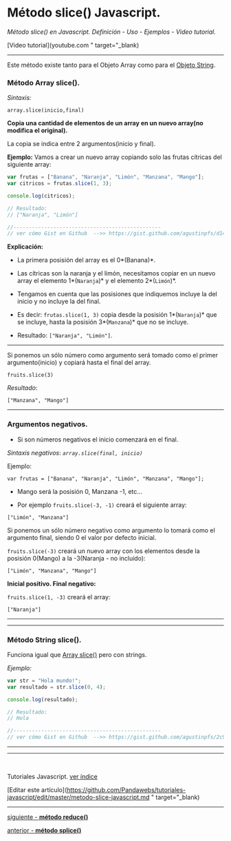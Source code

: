 # Método slice() Javascript.

*Método slice() en Javascript. Definición - Uso - Ejemplos - Video tutorial.*

[Video tutorial](youtube.com " target="_blank)

<hr>

Este método existe tanto para el Objeto Array como para el [Objeto String](#).

### Método Array slice().

*Sintaxis:*

`array.slice(inicio,final)`

**Copia una cantidad de elementos de un array en un nuevo array(no modifica el original).**

La copia se indica entre 2 argumentos(inicio y final).

**Ejemplo:**
Vamos a crear un nuevo array copiando solo las frutas cítricas del siguiente array:

<!-- start code snippet: -->

```js
var frutas = ["Banana", "Naranja", "Limón", "Manzana", "Mango"];
var citricos = frutas.slice(1, 3);

console.log(citricos);

// Resultado:
// ["Naranja", "Limón"]

//------------------------------------------------
// ver cómo Gist en Github  -->> https://gist.github.com/agustinpfs/d144690cb07b05fe576a9ea9b3b5ab89
```
<!-- end code snippet: -->

**Explicación:**

* La primera posisión del array es el 0*(Banana)*.

* Las cítricas son la naranja y el limón, necesitamos copiar en un nuevo array el elemento 1*(`Naranja`)* y el elemento 2*(`Limón`)*.

* Tengamos en cuenta que las posisiones que indiquemos incluye la del inicio y no incluye la del final.

* Es decir: `frutas.slice(1, 3)` copia desde la posisión 1*(`Naranja`)* que se incluye, hasta la posisión 3*(`Manzana`)* que no se incluye.

* Resultado:  `["Naranja", "Limón"]`.
<hr>

Si ponemos un sólo número como argumento será tomado como el primer argumento(inicio) y copiará hasta el final del array.

`fruits.slice(3)`

_Resultado_:

`["Manzana", "Mango"]`

<hr>

### Argumentos negativos.

* Si son números negativos el inicio comenzará en el final.

*Sintaxis negativos*:
*```array.slice(final, inicio)```*

Ejemplo:

`var frutas = ["Banana", "Naranja", "Limón", "Manzana", "Mango"];`

* Mango será la posisión 0, Manzana -1, etc...

* Por ejemplo `fruits.slice(-3, -1)` creará el siguiente array:

`["Limón", "Manzana"]`


Si ponemos un sólo número negativo como argumento lo tomará como el argumento final, siendo 0 el valor por defecto inicial.


`fruits.slice(-3)` creará un nuevo array con los elementos desde la posisión 0(Mango) a la -3(Naranja - no incluído):

`["Limón", "Manzana", "Mango"]`


**Inicial positivo. Final negativo:**


`fruits.slice(1, -3)` creará el array:


`["Naranja"]`

<!-- CÓDIGO DE LA CONSOLA PARA SER EJECUTADO DISPONIBLE EN WEB(RunKit) http://pandawebs.net/metodo-splice-javascript/ 
   
var frutas = ["Banana", "Naranja", "Limón", "Manzana", "Mango"];
var citricos = frutas.slice(1, 3);

console.log(citricos);

-->

<hr>

<!-- CÓDIGO DE EJEMPLO EN PÁGINA WEB(JSFiddle embebido)
(ejecutar en web)
http://pandawebs.net/metodo-slice-javascript/

<!DOCTYPE html>
<html>
  <body>
    <ul>
      <li>Banana</li>
      <li>Naranja</li>
      <li>Limón</li>
      <li>Manzana</li>
      <li>Mango</li>
    </ul>

    <button onclick="miFuncion()">Frutas cítricas de la lista</button>

    <p id="demo"></p>

    <script>
      function miFuncion() {
        var frutas = ["Banana", "Naranja", "Limón", "Manzana", "Mango"];
        var citricos = frutas.slice(1, 3);

        document.getElementById("demo").innerHTML = citricos;
      }

    </script>

  </body>
</html> -->

<hr>

### Método String slice().

Funciona igual que [Array slice()](#) pero con strings.

*Ejemplo:*

```js
var str = "Hola mundo!";
var resultado = str.slice(0, 4);

console.log(resultado);

// Resultado:
// Hola

//------------------------------------------------
// ver cómo Gist en Github  -->> https://gist.github.com/agustinpfs/2c959f98762b0985a17bb0cdf0d504d7
```
<!-- CÓDIGO DE LA CONSOLA PARA SER EJECUTADO DISPONIBLE EN WEB(RunKit) http://pandawebs.net/metodo-splice-javascript/ 
      
  var str = "Hola mundo!";
  var resultado = str.slice(0, 4);

  console.log(resultado);
-->

<hr>

<!-- CÓDIGO DE EJEMPLO EN PÁGINA WEB(JSFiddle embebido)
(ejecutar en web)
http://pandawebs.net/metodo-split-javascript/

<!DOCTYPE html>
<html>
  <body>
    <p>Hola mundo, un abrazo para todos</p>
    <button onclick="miFuncion()">Imprimir los 15 primeros caracteres</button>

    <p id="demo"></p>

    <script>
      function miFuncion() {
        var str = "Hola mundo, un abrazo para todos";
        var citricos = str.slice(0, 15) + "...";

        document.getElementById("demo").innerHTML = citricos;
      }

    </script>

  </body>
</html> -->

<hr>


<br>

Tutoriales Javascript. [ ver índice](http://pandawebs.net/tutoriales-javascript/)

[Editar este artículo](https://github.com/Pandawebs/tutoriales-javascript/edit/master/metodo-slice-javascript.md " target="_blank)

<hr>

[siguiente - **método reduce()**](https://github.com/Pandawebs/Tutoriales-Javascript/blob/master/articles/metodo-reduce-javascript.md) 

[anterior - **método splice()**](https://github.com/Pandawebs/Tutoriales-Javascript/blob/master/articles/metodo-splice-javascript.md)
